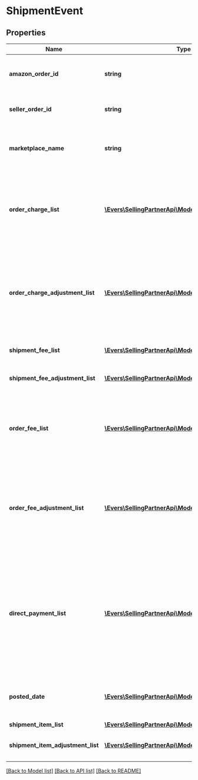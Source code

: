# ShipmentEvent

## Properties
Name | Type | Description | Notes
------------ | ------------- | ------------- | -------------
**amazon_order_id** | **string** | An Amazon-defined identifier for an order. | [optional] 
**seller_order_id** | **string** | A seller-defined identifier for an order. | [optional] 
**marketplace_name** | **string** | The name of the marketplace where the event occurred. | [optional] 
**order_charge_list** | [**\Evers\SellingPartnerApi\Model\ChargeComponentList**](ChargeComponentList.md) | A list of order-level charges. These charges are applicable to Multi-Channel Fulfillment COD orders. | [optional] 
**order_charge_adjustment_list** | [**\Evers\SellingPartnerApi\Model\ChargeComponentList**](ChargeComponentList.md) | A list of order-level charge adjustments. These adjustments are applicable to Multi-Channel Fulfillment COD orders. | [optional] 
**shipment_fee_list** | [**\Evers\SellingPartnerApi\Model\FeeComponentList**](FeeComponentList.md) | A list of shipment-level fees. | [optional] 
**shipment_fee_adjustment_list** | [**\Evers\SellingPartnerApi\Model\FeeComponentList**](FeeComponentList.md) | A list of shipment-level fee adjustments. | [optional] 
**order_fee_list** | [**\Evers\SellingPartnerApi\Model\FeeComponentList**](FeeComponentList.md) | A list of order-level fees. These charges are applicable to Multi-Channel Fulfillment orders. | [optional] 
**order_fee_adjustment_list** | [**\Evers\SellingPartnerApi\Model\FeeComponentList**](FeeComponentList.md) | A list of order-level fee adjustments. These adjustments are applicable to Multi-Channel Fulfillment orders. | [optional] 
**direct_payment_list** | [**\Evers\SellingPartnerApi\Model\DirectPaymentList**](DirectPaymentList.md) | A list of transactions where buyers pay Amazon through one of the credit cards offered by Amazon or where buyers pay a seller directly through COD. | [optional] 
**posted_date** | [**\Evers\SellingPartnerApi\Model\\DateTime**](\DateTime.md) | The date and time when the financial event was posted. | [optional] 
**shipment_item_list** | [**\Evers\SellingPartnerApi\Model\ShipmentItemList**](ShipmentItemList.md) |  | [optional] 
**shipment_item_adjustment_list** | [**\Evers\SellingPartnerApi\Model\ShipmentItemList**](ShipmentItemList.md) | A list of shipment item adjustments. | [optional] 

[[Back to Model list]](../README.md#documentation-for-models) [[Back to API list]](../README.md#documentation-for-api-endpoints) [[Back to README]](../README.md)


